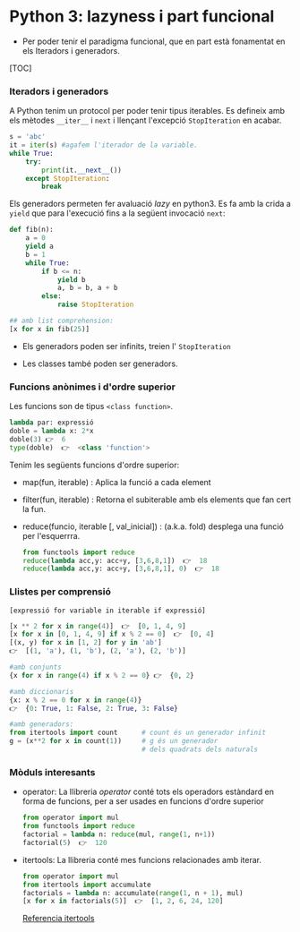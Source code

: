 # Python 3: lazyness i part funcional

* Per poder tenir el paradigma funcional, que en part està fonamentat en els Iteradors i generadors.

[TOC]

### Iteradors i generadors

A Python tenim un protocol per poder tenir tipus iterables. Es defineix amb els mètodes ``__iter__`` i ``next`` i llençant l'excepció ``StopIteration`` en acabar.

`````python
s = 'abc'
it = iter(s) #agafem l'iterador de la variable.
while True:
    try:
        print(it.__next__())
    except StopIteration:
        break
`````

Els generadors permeten fer avaluació *lazy* en python3. Es fa amb la crida a ``yield`` que para l'execució fins a la següent invocació ``next``:

`````python
def fib(n):
    a = 0
    yield a
    b = 1
    while True:
        if b <= n:
            yield b
            a, b = b, a + b
        else:
            raise StopIteration

## amb list comprehension:
[x for x in fib(25)]
`````

* Els generadors poden ser infinits, treien l' ``StopIteration``

* Les classes també poden ser generadors.

### Funcions anònimes i d'ordre superior

Les funcions son de tipus ``<class function>``.

`````python
lambda par: expressió
doble = lambda x: 2*x
doble(3) 👉  6
type(doble)  👉  <class 'function'>
`````

Tenim les següents funcions d'ordre superior:

* map(fun, iterable) : Aplica la funció a cada element

* filter(fun, iterable) : Retorna el subiterable amb els elements que fan cert la fun.

* reduce(funcio, iterable [, val_inicial]) : (a.k.a. fold) desplega una funció per l'esquerrra.

  ````python
  from functools import reduce
  reduce(lambda acc,y: acc+y, [3,6,8,1])  👉  18
  reduce(lambda acc,y: acc+y, [3,6,8,1], 0)  👉  18
  ````

### Llistes per comprensió

``[expressió for variable in iterable if expressió]``

`````python
[x ** 2 for x in range(4)]  👉  [0, 1, 4, 9]
[x for x in [0, 1, 4, 9] if x % 2 == 0]  👉  [0, 4]
[(x, y) for x in [1, 2] for y in 'ab']
👉  [(1, 'a'), (1, 'b'), (2, 'a'), (2, 'b')]

#amb conjunts
{x for x in range(4) if x % 2 == 0} 👉  {0, 2}

#amb diccionaris
{x: x % 2 == 0 for x in range(4)} 
👉  {0: True, 1: False, 2: True, 3: False}

#amb generadors:
from itertools import count      # count és un generador infinit
g = (x**2 for x in count(1))     # g és un generador
                                 # dels quadrats dels naturals
`````

### Mòduls interesants

* operator: La llibreria *operator* conté tots els operadors estàndard en forma de funcions, per a ser usades en funcions d'ordre superior

  ````python
  from operator import mul
  from functools import reduce
  factorial = lambda n: reduce(mul, range(1, n+1))
  factorial(5)  👉  120
  ````

* itertools: La llibreria conté mes funcions relacionades amb iterar.

  ````python
  from operator import mul
  from itertools import accumulate
  factorials = lambda n: accumulate(range(1, n + 1), mul)
  [x for x in factorials(5)]  👉  [1, 2, 6, 24, 120]
  ````

  [Referencia itertools](https://docs.python.org/3.7/library/itertools.html)

  

  

  

  